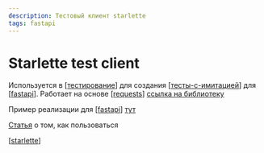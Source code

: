 ```yaml
---
description: Тестовый клиент starlette
tags: fastapi
---
```

# Starlette test client

Используется в [[тестирование]] для создания [[тесты-с-имитацией]] для [[fastapi]]. Работает на основе [[requests]] [ссылка на библиотеку](https://docs.python-requests.org/en/master/)

Пример реализации для [[fastapi]] [тут](https://fastapi.tiangolo.com/tutorial/testing/)

[Статья](https://www.starlette.io/testclient/) о том, как пользоваться

[[starlette]]

[//begin]: # "Autogenerated link references for markdown compatibility"
[тестирование]: ../lists/тестирование "Основные принципы тестровния"
[тесты-с-имитацией]: тесты-с-имитацией "Тесты с имитацией"
[fastapi]: ../lists/fastapi "Fastapi"
[requests]: requests "Requests"
[fastapi]: ../lists/fastapi "Fastapi"
[starlette]: starlette "Starlette"
[//end]: # "Autogenerated link references"